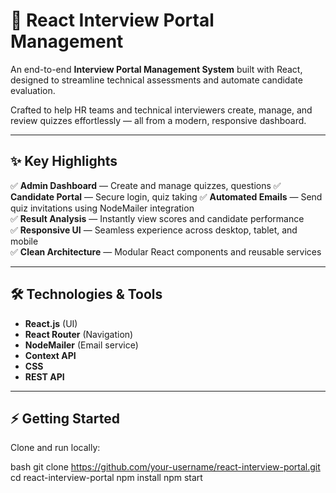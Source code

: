 # 🚀 React Interview Portal Management

An end-to-end **Interview Portal Management System** built with React, designed to streamline technical assessments and automate candidate evaluation.

Crafted to help HR teams and technical interviewers create, manage, and review quizzes effortlessly — all from a modern, responsive dashboard.

---

## ✨ Key Highlights

✅ **Admin Dashboard** — Create and manage quizzes, questions 
✅ **Candidate Portal** — Secure login, quiz taking 
✅ **Automated Emails** — Send quiz invitations using NodeMailer integration  
✅ **Result Analysis** — Instantly view scores and candidate performance  
✅ **Responsive UI** — Seamless experience across desktop, tablet, and mobile  
✅ **Clean Architecture** — Modular React components and reusable services

---

## 🛠️ Technologies & Tools

- **React.js** (UI)
- **React Router** (Navigation)
- **NodeMailer** (Email service)
- **Context API** 
- **CSS**
- **REST API** 

---

## ⚡ Getting Started

Clone and run locally:

bash
git clone https://github.com/your-username/react-interview-portal.git
cd react-interview-portal
npm install
npm start

